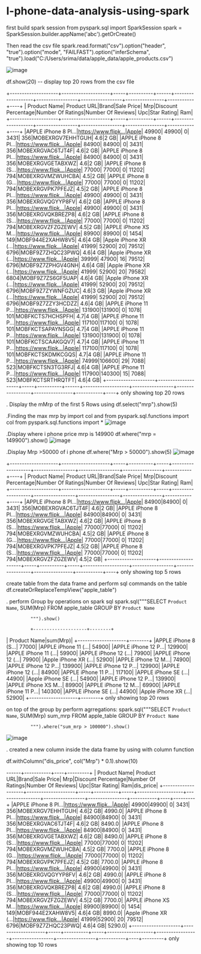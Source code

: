 # I-phone-data-analysis-using-spark

first build spark session
from pyspark.sql import SparkSession
spark = SparkSession.builder.appName('abc').getOrCreate()


Then read the csv file 
spark.read.format("csv").option("header", "true").option("mode", "FAILFAST").option("inferSchema", "true").load("C:/Users/srima/data/apple_data/apple_products.csv")

![image](https://github.com/srimanth496/I-phone-data-analysis-using-spark/assets/84217751/54504727-a150-44e8-b7cd-17e04b273c98)

df.show(20) -- display top 20 rows from the csv file

+--------------------+--------------------+-----+----------+------+-------------------+-----------------+-----------------+----------------+-----------+----+
|        Product Name|         Product URL|Brand|Sale Price|   Mrp|Discount Percentage|Number Of Ratings|Number Of Reviews|             Upc|Star Rating| Ram|
+--------------------+--------------------+-----+----------+------+-------------------+-----------------+-----------------+----------------+-----------+----+
|APPLE iPhone 8 Pl...|https://www.flipk...|Apple|     49900| 49900|                  0|             3431|              356|MOBEXRGV7EHHTGUH|        4.6|2 GB|
|APPLE iPhone 8 Pl...|https://www.flipk...|Apple|     84900| 84900|                  0|             3431|              356|MOBEXRGVAC6TJT4F|        4.6|2 GB|
|APPLE iPhone 8 Pl...|https://www.flipk...|Apple|     84900| 84900|                  0|             3431|              356|MOBEXRGVGETABXWZ|        4.6|2 GB|
|APPLE iPhone 8 (S...|https://www.flipk...|Apple|     77000| 77000|                  0|            11202|              794|MOBEXRGVMZWUHCBA|        4.5|2 GB|
|APPLE iPhone 8 (G...|https://www.flipk...|Apple|     77000| 77000|                  0|            11202|              794|MOBEXRGVPK7PFEJZ|        4.5|2 GB|
|APPLE iPhone 8 Pl...|https://www.flipk...|Apple|     49900| 49900|                  0|             3431|              356|MOBEXRGVQGYYP8FV|        4.6|2 GB|
|APPLE iPhone 8 Pl...|https://www.flipk...|Apple|     49900| 49900|                  0|             3431|              356|MOBEXRGVQKBREZP8|        4.6|2 GB|
|APPLE iPhone 8 (S...|https://www.flipk...|Apple|     77000| 77000|                  0|            11202|              794|MOBEXRGVZFZGZEWV|        4.5|2 GB|
|APPLE iPhone XS M...|https://www.flipk...|Apple|     89900| 89900|                  0|             1454|              149|MOBF944E2XAHW8V5|        4.6|4 GB|
|Apple iPhone XR (...|https://www.flipk...|Apple|     41999| 52900|                 20|            79512|             6796|MOBF9Z7ZHQC23PWQ|        4.6|4 GB|
|Apple iPhone XR (...|https://www.flipk...|Apple|     39999| 47900|                 16|            79512|             6796|MOBF9Z7ZPHGV4GNH|        4.6|4 GB|
|Apple iPhone XR (...|https://www.flipk...|Apple|     41999| 52900|                 20|            79582|             6804|MOBF9Z7ZS6GF5UAP|        4.6|4 GB|
|Apple iPhone XR (...|https://www.flipk...|Apple|     41999| 52900|                 20|            79512|             6796|MOBF9Z7ZYWNFGZUC|        4.6|3 GB|
|Apple iPhone XR (...|https://www.flipk...|Apple|     41999| 52900|                 20|            79512|             6796|MOBF9Z7ZZY3HCDZZ|        4.6|4 GB|
|APPLE iPhone 11 P...|https://www.flipk...|Apple|    131900|131900|                  0|             1078|              101|MOBFKCTS7HCHSPFH|        4.7|4 GB|
|APPLE iPhone 11 P...|https://www.flipk...|Apple|    117100|117100|                  0|             1078|              101|MOBFKCTSAPAYNSGG|        4.7|4 GB|
|APPLE iPhone 11 P...|https://www.flipk...|Apple|    131900|131900|                  0|             1078|              101|MOBFKCTSCAAKGQV7|        4.7|4 GB|
|APPLE iPhone 11 P...|https://www.flipk...|Apple|    117100|117100|                  0|             1078|              101|MOBFKCTSKDMKCGQS|        4.7|4 GB|
|APPLE iPhone 11 P...|https://www.flipk...|Apple|     74999|106600|                 29|             7088|              523|MOBFKCTSN3TG3RFJ|        4.6|4 GB|
|APPLE iPhone 11 P...|https://www.flipk...|Apple|    117900|140300|                 15|             7088|              523|MOBFKCTSRTHRQTFT|        4.6|4 GB|
+--------------------+--------------------+-----+----------+------+-------------------+-----------------+-----------------+----------------+-----------+----+
only showing top 20 rows

. Display the mMrp of the first 5 Rows using 
  df.select("mrp").show(5)

  .Finding the max mrp by import col and 
  from pyspark.sql.functions import col
from pyspark.sql.functions import *
![image](https://github.com/srimanth496/I-phone-data-analysis-using-spark/assets/84217751/dc07f77f-7981-4c8f-b7fd-38adcf59f63f)

.Display where i phone price mrp  is 149900 
df.where("mrp = 149900").show()
![image](https://github.com/srimanth496/I-phone-data-analysis-using-spark/assets/84217751/f3b6cd77-1bde-465a-97fc-89b2bbcef7e8)

.Display Mrp >50000 of i phone
df.where("Mrp > 50000").show(5)
![image](https://github.com/srimanth496/I-phone-data-analysis-using-spark/assets/84217751/07ccb27f-7047-4688-afdb-806f458a3ab6)

+--------------------+--------------------+-----+----------+-----+-------------------+-----------------+-----------------+----------------+-----------+----+
|        Product Name|         Product URL|Brand|Sale Price|  Mrp|Discount Percentage|Number Of Ratings|Number Of Reviews|             Upc|Star Rating| Ram|
+--------------------+--------------------+-----+----------+-----+-------------------+-----------------+-----------------+----------------+-----------+----+
|APPLE iPhone 8 Pl...|https://www.flipk...|Apple|     84900|84900|                  0|             3431|              356|MOBEXRGVAC6TJT4F|        4.6|2 GB|
|APPLE iPhone 8 Pl...|https://www.flipk...|Apple|     84900|84900|                  0|             3431|              356|MOBEXRGVGETABXWZ|        4.6|2 GB|
|APPLE iPhone 8 (S...|https://www.flipk...|Apple|     77000|77000|                  0|            11202|              794|MOBEXRGVMZWUHCBA|        4.5|2 GB|
|APPLE iPhone 8 (G...|https://www.flipk...|Apple|     77000|77000|                  0|            11202|              794|MOBEXRGVPK7PFEJZ|        4.5|2 GB|
|APPLE iPhone 8 (S...|https://www.flipk...|Apple|     77000|77000|                  0|            11202|              794|MOBEXRGVZFZGZEWV|        4.5|2 GB|
+--------------------+--------------------+-----+----------+-----+-------------------+-----------------+-----------------+----------------+-----------+----+
only showing top 5 rows

create table from the data frame and perform sql commands on the table
df.createOrReplaceTempView("apple_table")

. perform Group by operations on spark sql
spark.sql("""SELECT 
              `Product Name`,
              SUM(Mrp)
            FROM apple_table
            GROUP BY `Product Name`
        
             """).show()

             +--------------------+--------+
|        Product Name|sum(Mrp)|
+--------------------+--------+
|APPLE iPhone 8 (S...|   77000|
|APPLE iPhone 11 (...|   54900|
|APPLE iPhone 12 P...|  129900|
|APPLE iPhone 11 (...|   59900|
|APPLE iPhone 12 (...|   79900|
|APPLE iPhone 12 (...|   79900|
|Apple iPhone XR (...|   52900|
|APPLE iPhone 12 M...|   74900|
|APPLE iPhone 12 P...|  139900|
|APPLE iPhone 12 P...|  129900|
|APPLE iPhone 12 (...|   84900|
|APPLE iPhone 11 P...|  117100|
|APPLE iPhone SE (...|   44900|
|Apple iPhone SE (...|   54900|
|APPLE iPhone 12 P...|  139900|
|APPLE iPhone XS M...|   89900|
|APPLE iPhone 12 M...|   69900|
|APPLE iPhone 11 P...|  140300|
|APPLE iPhone SE (...|   44900|
|Apple iPhone XR (...|   52900|
+--------------------+--------+
only showing top 20 rows

on top of the group by perform agrregations:
spark.sql("""SELECT 
              `Product Name`,
              SUM(Mrp) sum_mrp
            FROM apple_table
            GROUP BY `Product Name`
        
             """).where("sum_mrp > 100000").show()

![image](https://github.com/srimanth496/I-phone-data-analysis-using-spark/assets/84217751/90b9ad3b-95fc-4c87-b943-6711aac1e1f7)


. created a new column inside the data frame by using with column function 

df.withColumn("dis_price", col("Mrp") * 0.1).show(10)

------+-----------+----+---------+
|        Product Name|         Product URL|Brand|Sale Price|  Mrp|Discount Percentage|Number Of Ratings|Number Of Reviews|             Upc|Star Rating| Ram|dis_price|
+--------------------+--------------------+-----+----------+-----+-------------------+-----------------+-----------------+----------------+-----------+----+---------+
|APPLE iPhone 8 Pl...|https://www.flipk...|Apple|     49900|49900|                  0|             3431|              356|MOBEXRGV7EHHTGUH|        4.6|2 GB|   4990.0|
|APPLE iPhone 8 Pl...|https://www.flipk...|Apple|     84900|84900|                  0|             3431|              356|MOBEXRGVAC6TJT4F|        4.6|2 GB|   8490.0|
|APPLE iPhone 8 Pl...|https://www.flipk...|Apple|     84900|84900|                  0|             3431|              356|MOBEXRGVGETABXWZ|        4.6|2 GB|   8490.0|
|APPLE iPhone 8 (S...|https://www.flipk...|Apple|     77000|77000|                  0|            11202|              794|MOBEXRGVMZWUHCBA|        4.5|2 GB|   7700.0|
|APPLE iPhone 8 (G...|https://www.flipk...|Apple|     77000|77000|                  0|            11202|              794|MOBEXRGVPK7PFEJZ|        4.5|2 GB|   7700.0|
|APPLE iPhone 8 Pl...|https://www.flipk...|Apple|     49900|49900|                  0|             3431|              356|MOBEXRGVQGYYP8FV|        4.6|2 GB|   4990.0|
|APPLE iPhone 8 Pl...|https://www.flipk...|Apple|     49900|49900|                  0|             3431|              356|MOBEXRGVQKBREZP8|        4.6|2 GB|   4990.0|
|APPLE iPhone 8 (S...|https://www.flipk...|Apple|     77000|77000|                  0|            11202|              794|MOBEXRGVZFZGZEWV|        4.5|2 GB|   7700.0|
|APPLE iPhone XS M...|https://www.flipk...|Apple|     89900|89900|                  0|             1454|              149|MOBF944E2XAHW8V5|        4.6|4 GB|   8990.0|
|Apple iPhone XR (...|https://www.flipk...|Apple|     41999|52900|                 20|            79512|             6796|MOBF9Z7ZHQC23PWQ|        4.6|4 GB|   5290.0|
+--------------------+--------------------+-----+----------+-----+-------------------+-----------------+-----------------+----------------+-----------+----+---------+
only showing top 10 rows







​
